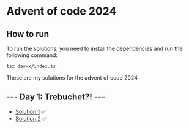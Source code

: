 # Advent of code 2024

## How to run

To run the solutions, you need to install the dependencies and run the following command:

```
tsx day-x/index.ts
```

These are my solutions for the advent of code 2024

## --- Day 1: Trebuchet?! ---

- [Solution 1](/day-1/1-solution.ts) ✅
- [Solution 2](/day-1/2-solution.ts) ✅
